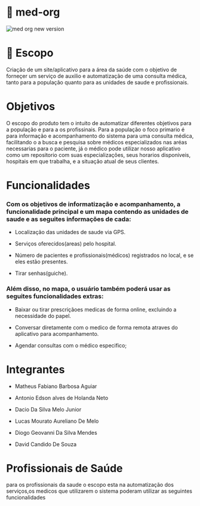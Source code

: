 # 🏥 med-org
 

![med org new version](https://github.com/user-attachments/assets/c8dfc841-4206-4ea3-8bee-9a7e3ed112aa)




# 📓 Escopo

Criação de um site/aplicativo para a área da saúde com o objetivo de forneçer um serviço de auxilio e automatização de uma consulta médica, tanto para a população quanto para as unidades de saude e profissionais.


# Objetivos

O escopo do produto tem o intuito de automatizar diferentes objetivos para a população e para a os profissinais. Para a população o foco primario é para informação e acompanhamento do sistema para uma consulta médica, facilitando o a busca e pesquisa sobre médicos especializados nas aréas necessarias para o paciente, já o médico pode utilizar nosso aplicativo como um repositorio com suas especializações, seus horarios disponiveis, hospitais em que trabalha, e a situação atual de seus clientes.



# Funcionalidades
### Com os objetivos de informatização e acompanhamento, a funcionalidade principal e um mapa contendo as unidades de saude e as seguites informações de cada:

- Localização das unidades de saude via GPS.

- Serviços oferecidos(areas) pelo hospital.

- Número de pacientes e profissionais(médicos) registrados no local, e se eles estão presentes.

- Tirar senhas(guiche).

### Além disso, no mapa, o usuário também poderá usar as seguites funcionalidades extras:

- Baixar ou tirar prescriçãoes medicas de forma online, excluindo a necessidade do papel.

- Conversar diretamente com o medico de forma remota atraves do aplicativo para acompanhamento.

- Agendar consultas com o médico especifico;


# Integrantes 

- Matheus Fabiano Barbosa Aguiar

- Antonio Edson alves de Holanda Neto

- Dacio Da Silva Melo Junior

- Lucas Mourato Aureliano De Melo

- Diogo Geovanni Da Silva Mendes

- David Candido De Souza    



# Profissionais de Saúde

para os profissionais da saude o escopo esta na automatização dos serviços,os medicos que utilizarem o sistema poderam utilizar as seguintes funcionalidades 



